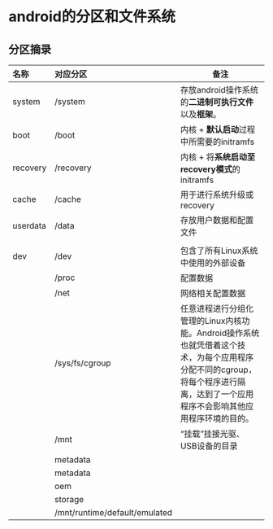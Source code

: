 # android的分区和文件系统

## 分区摘录

|名称|对应分区|备注|
|:--|:--|---|
|system|/system|存放android操作系统的**二进制可执行文件**以及**框架**。|
|boot|/boot|内核 + **默认启动**过程中所需要的initramfs|
|recovery|/recovery|内核 + 将**系统启动至recovery模式**的initramfs|
|cache|/cache|用于进行系统升级或recovery|
|userdata|/data|存放用户数据和配置文件|
||||
|dev|/dev|包含了所有Linux系统中使用的外部设备|
||/proc|配置数据|
||/net|网络相关配置数据|
||/sys/fs/cgroup|任意进程进行分组化管理的Linux内核功能。Android操作系统也就凭借着这个技术，为每个应用程序分配不同的cgroup，将每个程序进行隔离，达到了一个应用程序不会影响其他应用程序环境的目的。|
||/mnt|“挂载”挂接光驱、USB设备的目录|
||metadata||
| |metadata ||
||oem||
||storage||
||/mnt/runtime/default/emulated||

